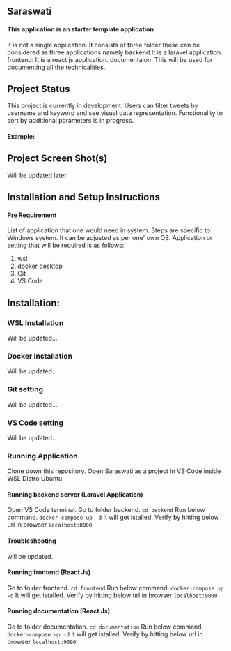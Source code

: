 ## Saraswati

#### This application is an starter template application 

It is not a single application. It consists of three folder those can be considered as three applications namely
backend:It is a laravel application.
frontend: It is a react js application.
documentaion: This will be used for documenting all the technicalities.

## Project Status
This project is currently in development. Users can filter tweets by username and keyword and see visual data representation. Functionality to sort by additional parameters is in progress.

#### Example:



## Project Screen Shot(s)
Will be updated later.

## Installation and Setup Instructions
#### Pre Requirement
List of application that one would need in system. Steps are specific to Windows system. It can be adjusted as per one' own OS.
Application or setting that will be required is as follows:
1. wsl
2. docker desktop
3. Git
4. VS Code




## Installation:
### WSL Installation
Will be updated...
### Docker Installation
Will be updated..
### Git setting
Will be updated...
### VS Code setting
Will be updated..

### Running Application
Clone down this repository. 
Open Saraswati as a project in VS Code inside WSL Distro Ubuntu.
#### Running backend server (Laravel Application)
Open VS Code terminal.
Go to folder backend.
`cd beckend`
Run below command.
`docker-compose up -d`
It will get istalled.
Verify by hitting below url in browser
`localhost:8000`

#### Troubleshooting
will be updated..

#### Running frontend (React Js)
Go to folder frontend.
`cd frontend`
Run below command.
`docker-compose up -d`
It will get istalled.
Verify by hitting below url in browser
`localhost:9000`

#### Running documentation (React Js)
Go to folder documentation.
`cd documentation`
Run below command.
`docker-compose up -d`
It will get istalled.
Verify by hitting below url in browser
`localhost:9090`
